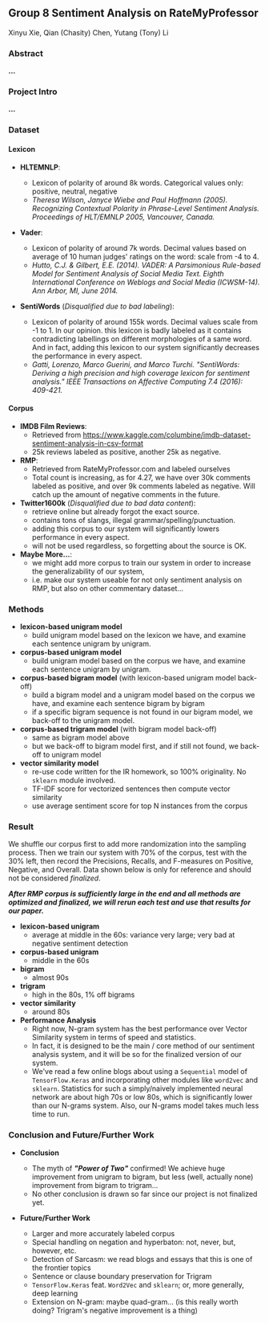 ## Group 8 Sentiment Analysis on RateMyProfessor
Xinyu Xie, Qian (Chasity) Chen, Yutang (Tony) Li

### Abstract
__...__

### Project Intro
__...__

### Dataset
#### Lexicon
* __HLTEMNLP__: 
  * Lexicon of polarity of around 8k words. Categorical values only: positive, neutral, negative
  * _Theresa Wilson, Janyce Wiebe and Paul Hoffmann (2005). Recognizing Contextual Polarity in Phrase-Level Sentiment Analysis. Proceedings of HLT/EMNLP 2005, Vancouver, Canada._

* __Vader__: 
  * Lexicon of polarity of around 7k words. Decimal values based on average of 10 human judges' ratings on the word: scale from -4 to 4. 
  * _Hutto, C.J. & Gilbert, E.E. (2014). VADER: A Parsimonious Rule-based Model for Sentiment Analysis of Social Media Text. Eighth International Conference on Weblogs and Social Media (ICWSM-14). Ann Arbor, MI, June 2014._

* __SentiWords__ (_Disqualified due to bad labeling_): 
  * Lexicon of polarity of around 155k words. Decimal values scale from -1 to 1. In our opinion. this lexicon is badly labeled as it contains contradicting labellings on different morphologies of a same word. And in fact, adding this lexicon to our system significantly decreases the performance in every aspect. 
  * _Gatti, Lorenzo, Marco Guerini, and Marco Turchi. "SentiWords: Deriving a high precision and high coverage lexicon for sentiment analysis." IEEE Transactions on Affective Computing 7.4 (2016): 409-421._

#### Corpus
* __IMDB Film Reviews__: 
  * Retrieved from https://www.kaggle.com/columbine/imdb-dataset-sentiment-analysis-in-csv-format 
  * 25k reviews labeled as positive, another 25k as negative. 
* __RMP__: 
  * Retrieved from RateMyProfessor.com and labeled ourselves
  * Total count is increasing, as for 4.27, we have over 30k comments labeled as positive, and over 9k comments labeled as negative. Will catch up the amount of negative comments in the future. 
* __Twitter1600k__  (_Disqualified due to bad data content_): 
  * retrieve online but already forgot the exact source. 
  * contains tons of slangs, illegal grammar/spelling/punctuation. 
  * adding this corpus to our system will significantly lowers performance in every aspect. 
  * will not be used regardless, so forgetting about the source is OK. 
* __Maybe More...__: 
  * we might add more corpus to train our system in order to increase the generalizability of our system, 
  * i.e. make our system useable for not only sentiment analysis on RMP, but also on other commentary dataset... 


### Methods 
* __lexicon-based unigram model__
  * build unigram model based on the lexicon we have, and examine each sentence unigram by unigram. 
* __corpus-based unigram model__
  * build unigram model based on the corpus we have, and examine each sentence unigram by unigram. 
* __corpus-based bigram model__ (with lexicon-based unigram model back-off)
  * build a bigram model and a unigram model based on the corpus we have, and examine each sentence bigram by bigram
  * if a specific bigram sequence is not found in our bigram model, we back-off to the unigram model. 
* __corpus-based trigram model__ (with bigram model back-off)
  * same as bigram model above
  * but we back-off to bigram model first, and if still not found, we back-off to unigram model
* __vector similarity model__
  * re-use code written for the IR homework, so 100% originality. No `sklearn` module involved.
  * TF-IDF score for vectorized sentences then compute vector similarity
  * use average sentiment score for top N instances from the corpus

### Result
We shuffle our corpus first to add more randomization into the sampling process. Then we train our system with 70% of the corpus, test with the 30% left, then record the Precisions, Recalls, and F-measures on Positive, Negative, and Overall. Data shown below is only for reference and should not be considered _finalized_. 

**_After RMP corpus is sufficiently large in the end and all methods are optimized and finalized, we will rerun each test and use that results for our paper._**

* __lexicon-based unigram__
  * average at middle in the 60s: variance very large; very bad at negative sentiment detection
* __corpus-based unigram__ 
  * middle in the 60s
* __bigram__
  * almost 90s 
* __trigram__
  * high in the 80s, 1% off bigrams
* __vector similarity__
  * around 80s
* __Performance Analysis__ 
  * Right now, N-gram system has the best performance over Vector Similarity system in terms of speed and statistics. 
  * In fact, it is designed to be the main / core method of our sentiment analysis system, and it will be so for the finalized version of our system. 
  * We've read a few online blogs about using a `Sequential` model of `TensorFlow.Keras` and incorporating other modules like `word2vec` and `sklearn`. Statistics for such a simply/naively implemented neural network are about high 70s or low 80s, which is significantly lower than our N-grams system. Also, our N-grams model takes much less time to run. 

### Conclusion and Future/Further Work
* __Conclusion__ 
  * The myth of **_"Power of Two"_** confirmed! We achieve huge improvement from unigram to bigram, but less (well, actually none) improvement from bigram to trigram...
  * No other conclusion is drawn so far since our project is not finalized yet. 

* __Future/Further Work__
  * Larger and more accurately labeled corpus
  * Special handling on negation and hyperbaton: not, never, but, however, etc.
  * Detection of Sarcasm: we read blogs and essays that this is one of the frontier topics
  * Sentence or clause boundary preservation for Trigram 
  * `TensorFlow.Keras` feat. `Word2Vec` and `sklearn`; or, more generally, deep learning
  * Extension on N-gram: maybe quad-gram... (is this really worth doing? Trigram's negative improvement is a thing)
  
